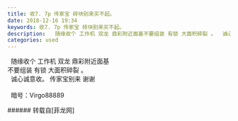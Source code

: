 ```yaml
---
title: 收7. 7p 传家宝 砖块别来买不起。
date: 2018-12-16 19:34
keywords: 收7. 7p 传家宝 砖块别来买不起。
description:   随缘收个 工作机 双龙 鼎彩附近面基不要组装 有锁 大面积碎裂 。  诚心诚意收。 传家宝别来 谢谢    暗号：Virgo88889
categories: used
---
```

<td class="t_f" id="postmessage_2507156">

  随缘收个 工作机 双龙 鼎彩附近面基<br/>
不要组装 有锁 大面积碎裂 。<br/>
  诚心诚意收。 传家宝别来 谢谢<br/>
  <br/>
  暗号：Virgo88889<br/>
</td>
###### 转载自[菲龙网]